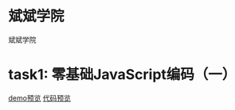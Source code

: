 # 斌斌学院
斌斌学院

<h1>task1: 零基础JavaScript编码（一）</h1>
<a href="https://blue-zero.github.io/baiduife2017/binbin/task1/index.html">demo预览</a>
<a href="https://github.com/blue-zero/baiduife2017/blob/master/binbin/task1/index.html">代码预览</a>
